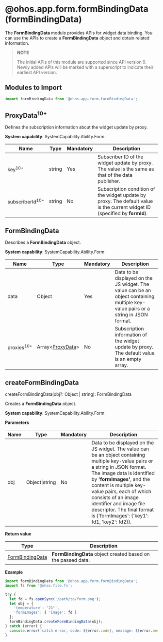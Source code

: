 # @ohos.app.form.formBindingData (formBindingData)

The **FormBindingData** module provides APIs for widget data binding. You can use the APIs to create a **FormBindingData** object and obtain related information.

> **NOTE**
>
> The initial APIs of this module are supported since API version 9. Newly added APIs will be marked with a superscript to indicate their earliest API version.

## Modules to Import

```ts
import formBindingData from '@ohos.app.form.formBindingData';
```


## ProxyData<sup>10+</sup>

Defines the subscription information about the widget update by proxy.

**System capability**: SystemCapability.Ability.Form

| Name| Type| Mandatory| Description|
| -------- | -------- | -------- | -------- |
| key<sup>10+</sup> | string | Yes| Subscriber ID of the widget update by proxy. The value is the same as that of the data publisher.|
| subscriberId<sup>10+</sup> | string | No| Subscription condition of the widget update by proxy. The default value is the current widget ID (specified by **formId**).|


## FormBindingData

Describes a **FormBindingData** object.

**System capability**: SystemCapability.Ability.Form

| Name| Type| Mandatory| Description|
| -------- | -------- | -------- | -------- |
| data | Object | Yes| Data to be displayed on the JS widget. The value can be an object containing multiple key-value pairs or a string in JSON format.|
| proxies<sup>10+</sup> | Array<[ProxyData](#proxydata)> | No| Subscription information of the widget update by proxy. The default value is an empty array.|

## createFormBindingData

createFormBindingData(obj?: Object | string): FormBindingData

Creates a **FormBindingData** object.

**System capability**: SystemCapability.Ability.Form

**Parameters**

| Name| Type          | Mandatory| Description                                                        |
| ------ | -------------- | ---- | ------------------------------------------------------------ |
| obj    | Object\|string | No  | Data to be displayed on the JS widget. The value can be an object containing multiple key-value pairs or a string in JSON format. The image data is identified by **'formImages'**, and the content is multiple key-value pairs, each of which consists of an image identifier and image file descriptor. The final format is {'formImages': {'key1': fd1, 'key2': fd2}}.|


**Return value**

| Type                               | Description                                   |
| ----------------------------------- | --------------------------------------- |
| [FormBindingData](#formbindingdata) | **FormBindingData** object created based on the passed data.|


**Example**

```ts
import formBindingData from '@ohos.app.form.formBindingData';
import fs from '@ohos.file.fs';

try {
  let fd = fs.openSync('/path/to/form.png');
  let obj = {
    'temperature': '21°',
    'formImages': { 'image': fd }
  };
  formBindingData.createFormBindingData(obj);
} catch (error) {
  console.error(`catch error, code: ${error.code}, message: ${error.message}`);
}
```
